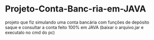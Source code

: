 # Projeto-Conta-Banc-ria-em-JAVA
projeto que fiz simulando uma conta bancária com funções de depósito saque e consultar a conta feito 100% em JAVA (baixar o arquivo.jar e executalo no cmd do pc)
